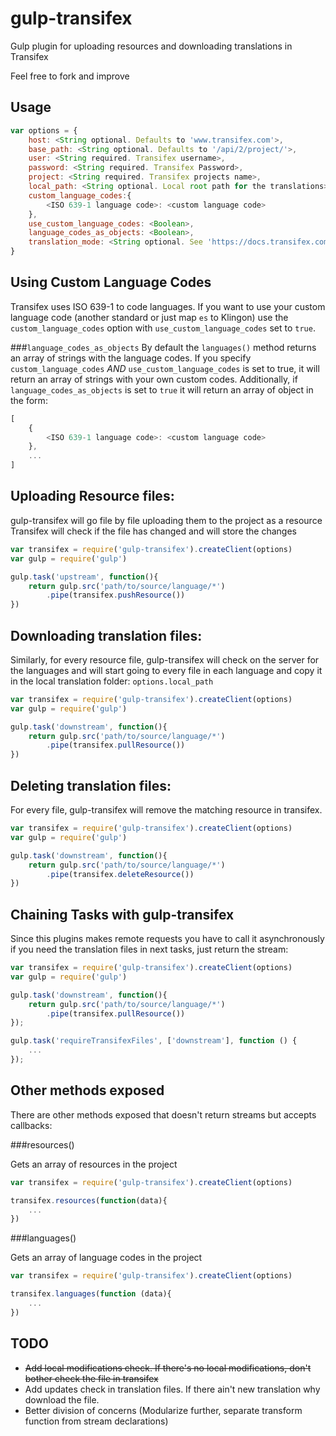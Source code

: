 gulp-transifex
==============

Gulp plugin for uploading resources and downloading translations in Transifex

Feel free to fork and improve

Usage
------

```javascript
var options = {
    host: <String optional. Defaults to 'www.transifex.com'>,
    base_path: <String optional. Defaults to '/api/2/project/'>,
    user: <String required. Transifex username>,
    password: <String required. Transifex Password>,
    project: <String required. Transifex projects name>,
    local_path: <String optional. Local root path for the translations>,
    custom_language_codes:{
        <ISO 639-1 language code>: <custom language code>
    },
    use_custom_language_codes: <Boolean>,
    language_codes_as_objects: <Boolean>,
    translation_mode: <String optional. See 'https://docs.transifex.com/api/translations#downloading-and-uploading-translations'>
}
```

Using Custom Language Codes
---------------------------

Transifex uses ISO 639-1 to code languages. If you want to use your custom language code (another standard or just map `es` to Klingon) use the `custom_language_codes` option with `use_custom_language_codes` set to `true`.

###`language_codes_as_objects`
By default the `languages()` method returns an array of strings with the language codes. If you specify `custom_language_codes` _AND_ `use_custom_language_codes` is set to true, it will return an array of strings with your own custom codes.
Additionally, if `language_codes_as_objects` is set to `true` it will return an array of object in the form:

```javascript
[
    {
        <ISO 639-1 language code>: <custom language code>
    },
    ...
]
```


Uploading Resource files:
-------------------------
gulp-transifex will go file by file uploading them to the project as a resource
Transifex will check if the file has changed and will store the changes

```javascript
var transifex = require('gulp-transifex').createClient(options)
var gulp = require('gulp')

gulp.task('upstream', function(){
    return gulp.src('path/to/source/language/*')
        .pipe(transifex.pushResource())
})
```

Downloading translation files:
------------------------------
Similarly, for every resource file, gulp-transifex will check on the server for the languages and will start going to every file in each language and copy it in the local translation folder: `options.local_path`

```javascript
var transifex = require('gulp-transifex').createClient(options)
var gulp = require('gulp')

gulp.task('downstream', function(){
    return gulp.src('path/to/source/language/*')
        .pipe(transifex.pullResource())
})
```

Deleting translation files:
---------------------------
For every file, gulp-transifex will remove the matching resource in transifex.

```javascript
var transifex = require('gulp-transifex').createClient(options)
var gulp = require('gulp')

gulp.task('downstream', function(){
    return gulp.src('path/to/source/language/*')
        .pipe(transifex.deleteResource())
})
```

Chaining Tasks with gulp-transifex
-----------------------------------

Since this plugins makes remote requests you have to call it asynchronously if you
need the translation files in next tasks, just return the stream:

```javascript
var transifex = require('gulp-transifex').createClient(options)
var gulp = require('gulp')

gulp.task('downstream', function(){
    return gulp.src('path/to/source/language/*')
        .pipe(transifex.pullResource())
});

gulp.task('requireTransifexFiles', ['downstream'], function () {
    ...
});
```

Other methods exposed
---------------------

There are other methods exposed that doesn't return streams but accepts callbacks:

###resources()

Gets an array of resources in the project

```javascript
var transifex = require('gulp-transifex').createClient(options)

transifex.resources(function(data){
    ...
})
```

###languages()

Gets an array of language codes in the project

```javascript
var transifex = require('gulp-transifex').createClient(options)

transifex.languages(function (data){
    ...
})
```

TODO
----

* ~~Add local modifications check. If there's no local modifications, don't bother check the file in transifex~~
* Add updates check in translation files. If there ain't new translation why download the file.
* Better division of concerns (Modularize further, separate transform function from stream declarations)
